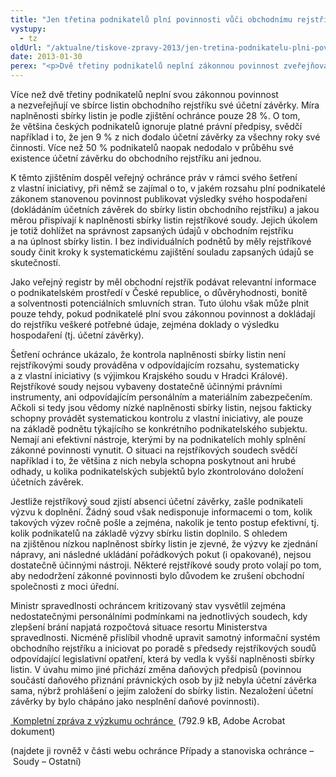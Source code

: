 ```yaml
---
title: "Jen třetina podnikatelů plní povinnosti vůči obchodnímu rejstříku – na ostatní je stát zatím krátký"
vystupy:
  - tz
oldUrl: "/aktualne/tiskove-zpravy-2013/jen-tretina-podnikatelu-plni-povinnosti-vuci-obchodnimu-rejstriku-na-ostatni-je-stat-z"
date: 2013-01-30
perex: "<p>Dvě třetiny podnikatelů neplní zákonnou povinnost zveřejňovat ve sbírce listin obchodního rejstříku své účetní závěrky. Rejstříkové soudy nemají ani personální kapacity, ani efektivní právní nástroje, aby podnikatele přinutily výsledky hospodaření dodat. Výsledkem je neaktualizovaný obchodní rejstřík.</p>"
---
```


<!-- imported from the old website -->

<p>Více než dvě třetiny podnikatelů neplní svou zákonnou povinnost a nezveřejňují ve sbírce listin obchodního rejstříku své účetní závěrky. Míra naplněnosti sbírky listin je podle zjištění ochránce pouze 28 %. O tom, že většina českých podnikatelů ignoruje platné právní předpisy, svědčí například i to, že jen 9 % z nich dodalo účetní závěrky za všechny roky své činnosti. Více než 50 % podnikatelů naopak nedodalo v průběhu své existence účetní závěrku do obchodního rejstříku ani jednou. </p><p>K těmto zjištěním dospěl veřejný ochránce práv v rámci svého šetření z vlastní iniciativy, při němž se zajímal o to, v jakém rozsahu plní podnikatelé zákonem stanovenou povinnost publikovat výsledky svého hospodaření (dokládáním účetních závěrek do sbírky listin obchodního rejstříku) a jakou měrou přispívají k naplněnosti sbírky listin rejstříkové soudy. Jejich úkolem je totiž dohlížet na správnost zapsaných údajů v obchodním rejstříku a na úplnost sbírky listin. I bez individuálních podnětů by měly rejstříkové soudy činit kroky k systematickému zajištění souladu zapsaných údajů se skutečností.</p><p>Jako veřejný registr by měl obchodní rejstřík podávat relevantní informace o podnikatelském prostředí v České republice, o důvěryhodnosti, bonitě a solventnosti potenciálních smluvních stran. Tuto úlohu však může plnit pouze tehdy, pokud podnikatelé plní svou zákonnou povinnost a dokládají do rejstříku veškeré potřebné údaje, zejména doklady o výsledku hospodaření (tj. účetní závěrky). </p><p>Šetření ochránce ukázalo, že kontrola naplněnosti sbírky listin není rejstříkovými soudy prováděna v odpovídajícím rozsahu, systematicky a z vlastní iniciativy (s výjimkou Krajského soudu v Hradci Králové). Rejstříkové soudy nejsou vybaveny dostatečně účinnými právními instrumenty, ani odpovídajícím personálním a materiálním zabezpečením. Ačkoli si tedy jsou vědomy nízké naplněnosti sbírky listin, nejsou fakticky schopny provádět systematickou kontrolu z vlastní iniciativy, ale pouze na základě podnětu týkajícího se konkrétního podnikatelského subjektu. Nemají ani efektivní nástroje, kterými by na podnikatelích mohly splnění zákonné povinnosti vynutit. O situaci na rejstříkových soudech svědčí například i to, že většina z nich nebyla schopna poskytnout ani hrubé odhady, u kolika podnikatelských subjektů bylo zkontrolováno doložení účetních závěrek. </p><p>Jestliže rejstříkový soud zjistí absenci účetní závěrky, zašle podnikateli výzvu k doplnění. Žádný soud však nedisponuje informacemi o tom, kolik takových výzev ročně pošle a zejména, nakolik je tento postup efektivní, tj. kolik podnikatelů na základě výzvy sbírku listin doplnilo. S ohledem na zjištěnou nízkou naplněnost sbírky listin je zjevné, že výzvy ke zjednání nápravy, ani následné ukládání pořádkových pokut (i opakované), nejsou dostatečně účinnými nástroji. Některé rejstříkové soudy proto volají po tom, aby nedodržení zákonné povinnosti bylo důvodem ke zrušení obchodní společnosti z moci úřední.</p><p>Ministr spravedlnosti ochráncem kritizovaný stav vysvětlil zejména nedostatečnými personálními podmínkami na jednotlivých soudech, kdy zlepšení brání napjatá rozpočtová situace resortu Ministerstva spravedlnosti. Nicméně přislíbil vhodně upravit samotný informační systém obchodního rejstříku a iniciovat po poradě s předsedy rejstříkových soudů odpovídající legislativní opatření, která by vedla k vyšší naplněnosti sbírky listin. V úvahu mimo jiné přichází změna daňových předpisů (povinnou součástí daňového přiznání právnických osob by již nebyla účetní závěrka sama, nýbrž prohlášení o jejím založení do sbírky listin. Nezaložení účetní závěrky by bylo chápáno jako nesplnění daňové povinnosti). </p><p><a title="Otevření do nového okna" href="/uploads-import/STANOVISKA/soudy/Ostatni/64-12-VBG-obchodni-rejstrik.pdf" target="_blank"> Kompletní zpráva z výzkumu ochránce </a> (792.9 kB, Adobe Acrobat dokument)</p><p>(najdete ji rovněž v části webu ochránce Případy a stanoviska ochránce – Soudy – Ostatní)</p>
